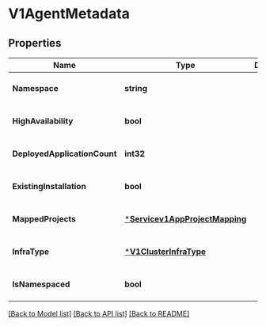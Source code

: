 # V1AgentMetadata

## Properties
Name | Type | Description | Notes
------------ | ------------- | ------------- | -------------
**Namespace** | **string** |  | [optional] [default to null]
**HighAvailability** | **bool** |  | [optional] [default to null]
**DeployedApplicationCount** | **int32** |  | [optional] [default to null]
**ExistingInstallation** | **bool** |  | [optional] [default to null]
**MappedProjects** | [***Servicev1AppProjectMapping**](servicev1AppProjectMapping.md) |  | [optional] [default to null]
**InfraType** | [***V1ClusterInfraType**](v1ClusterInfraType.md) |  | [optional] [default to null]
**IsNamespaced** | **bool** |  | [optional] [default to null]

[[Back to Model list]](../README.md#documentation-for-models) [[Back to API list]](../README.md#documentation-for-api-endpoints) [[Back to README]](../README.md)

